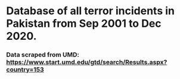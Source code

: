 # Database of all terror incidents in Pakistan from Sep 2001 to Dec 2020.

### Data scraped from UMD: https://www.start.umd.edu/gtd/search/Results.aspx?country=153
